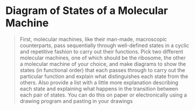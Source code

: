 # Diagram of States of a Molecular Machine #

> First, molecular machines, like their man-made, macroscopic counterparts, pass
> sequentially through well-defined states in a cyclic and repetitive fashion to
> carry out their functions. Pick two different molecular machines, one of which
> should be the ribosome, the other a molecular machine of your choice, and make
> diagrams to show the states (in functional order) that each passes through to
> carry out the particular function and explain what distinguishes each state
> from the others. Also provide a list with a little more explanation describing
> each state and explaining what happens in the transition between each pair of
> states.  You can do this on paper or electronically using a drawing program
> and pasting in your drawings



